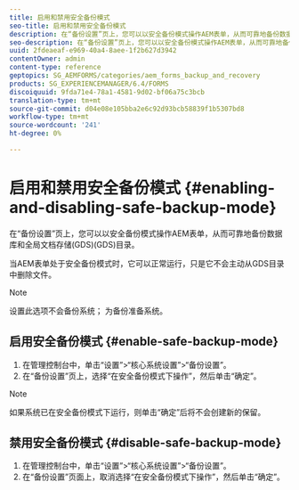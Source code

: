 ```yaml
---
title: 启用和禁用安全备份模式
seo-title: 启用和禁用安全备份模式
description: 在“备份设置”页上，您可以以安全备份模式操作AEM表单，从而可靠地备份数据库和全局文档存储(GDS)(GDS)目录。 了解如何启用和禁用安全备份模式。
seo-description: 在“备份设置”页上，您可以以安全备份模式操作AEM表单，从而可靠地备份数据库和全局文档存储(GDS)(GDS)目录。 了解如何启用和禁用安全备份模式。
uuid: 2fdeaeaf-e969-40a4-8aee-1f2b627d3942
contentOwner: admin
content-type: reference
geptopics: SG_AEMFORMS/categories/aem_forms_backup_and_recovery
products: SG_EXPERIENCEMANAGER/6.4/FORMS
discoiquuid: 9fda71e4-78a1-4581-9d02-bf06a75c3bcb
translation-type: tm+mt
source-git-commit: d04e08e105bba2e6c92d93bcb58839f1b5307bd8
workflow-type: tm+mt
source-wordcount: '241'
ht-degree: 0%

---
```



# 启用和禁用安全备份模式 {#enabling-and-disabling-safe-backup-mode}

在“备份设置”页上，您可以以安全备份模式操作AEM表单，从而可靠地备份数据库和全局文档存储(GDS)(GDS)目录。

当AEM表单处于安全备份模式时，它可以正常运行，只是它不会主动从GDS目录中删除文件。

>[!NOTE]
>
>设置此选项不会备份系统； 为备份准备系统。

## 启用安全备份模式 {#enable-safe-backup-mode}

1. 在管理控制台中，单击“设置”>“核心系统设置”>“备份设置”。
1. 在“备份设置”页上，选择“在安全备份模式下操作”，然后单击“确定”。

>[!NOTE]
>
>如果系统已在安全备份模式下运行，则单击“确定”后将不会创建新的保留。

## 禁用安全备份模式 {#disable-safe-backup-mode}

1. 在管理控制台中，单击“设置”>“核心系统设置”>“备份设置”。
1. 在“备份设置”页面上，取消选择“在安全备份模式下操作”，然后单击“确定”。


